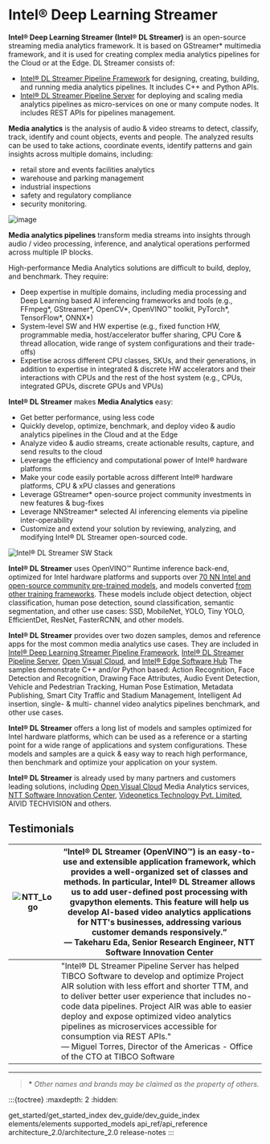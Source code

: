 # Intel® Deep Learning Streamer

**Intel® Deep Learning Streamer (Intel® DL Streamer)** is an open-source
streaming media analytics framework. It is based on GStreamer\* multimedia
framework, and it is used for creating complex media analytics pipelines for the Cloud
or at the Edge. DL Streamer consists of:

- [Intel® DL Streamer Pipeline
  Framework](https://github.com/open-edge-platform/edge-ai-libraries/tree/release-1.2.0/libraries/dl-streamer)
  for designing, creating, building, and running media analytics
  pipelines. It includes C++ and Python APIs.
- [Intel® DL Streamer Pipeline
  Server](https://github.com/open-edge-platform/edge-ai-libraries/tree/release-1.2.0/microservices/dlstreamer-pipeline-server)
  for deploying and scaling media analytics pipelines as
  micro-services on one or many compute nodes. It includes REST APIs
  for pipelines management.

**Media analytics** is the analysis of audio & video streams to detect,
classify, track, identify and count objects, events and people. The
analyzed results can be used to take actions, coordinate events,
identify patterns and gain insights across multiple domains, including:

- retail store and events facilities analytics
- warehouse and parking management
- industrial inspections
- safety and regulatory compliance
- security monitoring.

![image](_images/overview_pipeline_example.png)

**Media analytics pipelines** transform media streams into insights
through audio / video processing, inference, and analytical operations
performed across multiple IP blocks.

High-performance Media Analytics solutions are difficult to build,
deploy, and benchmark. They require:

- Deep expertise in multiple domains, including media
  processing and Deep Learning based AI inferencing frameworks and
  tools (e.g., FFmpeg\*, GStreamer\*, OpenCV\*, OpenVINO™ toolkit,
  PyTorch\*, TensorFlow\*, ONNX\*)
- System-level SW and HW expertise (e.g., fixed function HW,
  programmable media, host/accelerator buffer sharing, CPU Core &
  thread allocation, wide range of system configurations and their
  trade-offs)
- Expertise across different CPU classes, SKUs, and their generations,
  in addition to expertise in integrated & discrete HW accelerators
  and their interactions with CPUs and the rest of the host system (e.g.,
  CPUs, integrated GPUs, discrete GPUs and VPUs)

**Intel® DL Streamer** makes **Media Analytics** easy:

- Get better performance, using less code
- Quickly develop, optimize, benchmark, and deploy video & audio
  analytics pipelines in the Cloud and at the Edge
- Analyze video & audio streams, create actionable results, capture,
  and send results to the cloud
- Leverage the efficiency and computational power of Intel® hardware
  platforms
- Make your code easily portable across different Intel® hardware platforms,
  CPU & xPU classes and generations
- Leverage GStreamer\* open-source project community investments in
  new features & bug-fixes
- Leverage NNStreamer\* selected AI inferencing elements via pipeline
  inter-operability
- Customize and extend your solution by reviewing, analyzing, and
  modifying Intel® DL Streamer open-sourced code.

![Intel® DL Streamer SW Stack](_images/overview_sw_stack.png)

**Intel® DL Streamer** uses OpenVINO™ Runtime inference back-end,
optimized for Intel hardware platforms and supports over
[70 NN Intel and open-source community pre-trained models](https://github.com/open-edge-platform/edge-ai-libraries/blob/release-1.2.0/libraries/dl-streamer/docs/scripts/supported_models.json), and models converted
[from other training frameworks](https://docs.openvino.ai/2024/openvino-workflow/model-preparation/convert-model-to-ir.html).
These models include object detection, object classification, human pose
detection, sound classification, semantic segmentation, and other use
cases: SSD, MobileNet, YOLO, Tiny YOLO, EfficientDet, ResNet,
FasterRCNN, and other models.

**Intel® DL Streamer** provides over two dozen samples, demos and
reference apps for the most common media analytics use cases. They are
included in
[Intel® Deep Learning Streamer Pipeline Framework](https://github.com/open-edge-platform/edge-ai-libraries/tree/release-1.2.0/libraries/dl-streamer),
[Intel® DL Streamer Pipeline Server](https://github.com/open-edge-platform/edge-ai-libraries/tree/release-1.2.0/microservices/dlstreamer-pipeline-server),
[Open Visual Cloud](https://github.com/OpenVisualCloud), and
[Intel® Edge Software Hub](https://www.intel.com/content/www/us/en/edge-computing/edge-software-hub.html)
The samples demonstrate C++ and/or Python based: Action Recognition, Face Detection and
Recognition, Drawing Face Attributes, Audio Event Detection, Vehicle and
Pedestrian Tracking, Human Pose Estimation, Metadata Publishing, Smart
City Traffic and Stadium Management, Intelligent Ad insertion, single- &
multi- channel video analytics pipelines benchmark, and other use cases.

**Intel® DL Streamer** offers a long list of models and samples
optimized for Intel hardware platforms, which can be used as a
reference or a starting point for a wide range of applications and
system configurations. These models and samples are a quick & easy way
to reach high performance, then benchmark and optimize your application
on your system.

**Intel® DL Streamer** is already used by many partners and customers
leading solutions, including [Open Visual
Cloud](https://github.com/OpenVisualCloud) Media Analytics services,
[NTT Software Innovation
Center](https://www.global.ntt/innovation/innovating-today/),
[Videonetics Technology Pvt. Limited](https://www.videonetics.com/),
AIVID TECHVISION and others.

## Testimonials

| ![NTT_Logo](./_images/NTT_Logo.png) | “Intel® DL Streamer (OpenVINO™) is an easy-to-use and extensible application framework, which provides a well-organized set of classes and methods. In particular, Intel® DL Streamer allows us to add user-defined post processing with gvapython elements. This feature will help us develop AI-based video analytics applications for NTT's businesses, addressing various customer demands responsively.”<br>— Takeharu Eda, Senior Research Engineer, NTT Software Innovation Center<br> |
|---|---|
| <br> | "Intel® DL Streamer Pipeline Server has helped TIBCO Software to develop and optimize Project AIR solution with less effort and shorter TTM, and to deliver better user experience that includes no-code data pipelines. Project AIR was able to easier deploy and expose optimized video analytics pipelines as microservices accessible for consumption via REST APIs."<br>— Miguel Torres, Director of the Americas - Office of the CTO at TIBCO Software<br> |

------------------------------------------------------------------------

> **\*** *Other names and brands may be claimed as the property of
> others.*

:::{toctree}
:maxdepth: 2
:hidden:

get_started/get_started_index
dev_guide/dev_guide_index
elements/elements
supported_models
api_ref/api_reference
architecture_2.0/architecture_2.0
release-notes
:::
